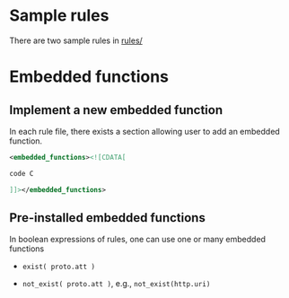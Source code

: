 # Sample rules

There are two sample rules in [rules/](rules/)

# Embedded functions

## Implement a new embedded function
In each rule file, there exists a section allowing user to add an embedded function.

```xml
<embedded_functions><![CDATA[

code C

]]></embedded_functions>
``` 


## Pre-installed embedded functions

In boolean expressions of rules, one can use one or many embedded functions

- `exist( proto.att )`

- `not_exist( proto.att )`, e.g., `not_exist(http.uri)`